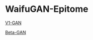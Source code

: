 # WaifuGAN-Epitome

[V1-GAN](https://nbviewer.jupyter.org/github/LoopGlitch26/WaifuGAN-Epitome/blob/main/Version_1_GAN.ipynb)

[Beta-GAN](https://nbviewer.jupyter.org/github/LoopGlitch26/WaifuGAN-Epitome/blob/main/Beta_Test_GAN.ipynb)
